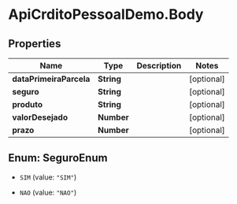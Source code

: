 # ApiCrditoPessoalDemo.Body

## Properties
Name | Type | Description | Notes
------------ | ------------- | ------------- | -------------
**dataPrimeiraParcela** | **String** |  | [optional] 
**seguro** | **String** |  | [optional] 
**produto** | **String** |  | [optional] 
**valorDesejado** | **Number** |  | [optional] 
**prazo** | **Number** |  | [optional] 


<a name="SeguroEnum"></a>
## Enum: SeguroEnum


* `SIM` (value: `"SIM"`)

* `NAO` (value: `"NAO"`)




